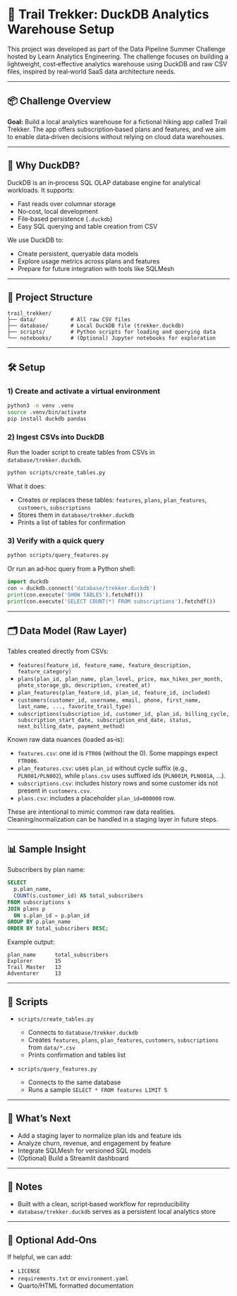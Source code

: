 # 🥾 Trail Trekker: DuckDB Analytics Warehouse Setup

This project was developed as part of the Data Pipeline Summer Challenge hosted by Learn Analytics Engineering. The challenge focuses on building a lightweight, cost‑effective analytics warehouse using DuckDB and raw CSV files, inspired by real‑world SaaS data architecture needs.

---

## 📦 Challenge Overview

**Goal:** Build a local analytics warehouse for a fictional hiking app called Trail Trekker. The app offers subscription‑based plans and features, and we aim to enable data‑driven decisions without relying on cloud data warehouses.

---

## 🧠 Why DuckDB?

DuckDB is an in‑process SQL OLAP database engine for analytical workloads. It supports:
- Fast reads over columnar storage
- No‑cost, local development
- File‑based persistence (`.duckdb`)
- Easy SQL querying and table creation from CSV

We use DuckDB to:
- Create persistent, queryable data models
- Explore usage metrics across plans and features
- Prepare for future integration with tools like SQLMesh

---

## 📁 Project Structure

```
trail_trekker/
├── data/           # All raw CSV files
├── database/       # Local DuckDB file (trekker.duckdb)
├── scripts/        # Python scripts for loading and querying data
└── notebooks/      # (Optional) Jupyter notebooks for exploration
```

---

## 🛠 Setup

### 1) Create and activate a virtual environment
```bash
python3 -m venv .venv
source .venv/bin/activate
pip install duckdb pandas
```

### 2) Ingest CSVs into DuckDB
Run the loader script to create tables from CSVs in `database/trekker.duckdb`.
```bash
python scripts/create_tables.py
```
What it does:
- Creates or replaces these tables: `features`, `plans`, `plan_features`, `customers`, `subscriptions`
- Stores them in `database/trekker.duckdb`
- Prints a list of tables for confirmation

### 3) Verify with a quick query
```bash
python scripts/query_features.py
```
Or run an ad‑hoc query from a Python shell:
```python
import duckdb
con = duckdb.connect('database/trekker.duckdb')
print(con.execute('SHOW TABLES').fetchdf())
print(con.execute('SELECT COUNT(*) FROM subscriptions').fetchdf())
```

---

## 🗂️ Data Model (Raw Layer)

Tables created directly from CSVs:
- `features(feature_id, feature_name, feature_description, feature_category)`
- `plans(plan_id, plan_name, plan_level, price, max_hikes_per_month, photo_storage_gb, description, created_at)`
- `plan_features(plan_feature_id, plan_id, feature_id, included)`
- `customers(customer_id, username, email, phone, first_name, last_name, ..., favorite_trail_type)`
- `subscriptions(subscription_id, customer_id, plan_id, billing_cycle, subscription_start_date, subscription_end_date, status, next_billing_date, payment_method)`

Known raw data nuances (loaded as‑is):
- `features.csv`: one id is `FTR06` (without the 0). Some mappings expect `FTR006`.
- `plan_features.csv`: uses `plan_id` without cycle suffix (e.g., `PLN001/PLN002`), while `plans.csv` uses suffixed ids (`PLN001M`, `PLN001A`, ...).
- `subscriptions.csv`: includes history rows and some customer ids not present in `customers.csv`.
- `plans.csv`: includes a placeholder `plan_id=000000` row.

These are intentional to mimic common raw data realities. Cleaning/normalization can be handled in a staging layer in future steps.

---

## 📊 Sample Insight

Subscribers by plan name:
```sql
SELECT 
  p.plan_name,
  COUNT(s.customer_id) AS total_subscribers
FROM subscriptions s
JOIN plans p 
  ON s.plan_id = p.plan_id
GROUP BY p.plan_name
ORDER BY total_subscribers DESC;
```
Example output:
```
plan_name      total_subscribers
Explorer       15
Trail Master   13
Adventurer     13
```

---

## 🧪 Scripts

- `scripts/create_tables.py`
  - Connects to `database/trekker.duckdb`
  - Creates `features`, `plans`, `plan_features`, `customers`, `subscriptions` from `data/*.csv`
  - Prints confirmation and tables list

- `scripts/query_features.py`
  - Connects to the same database
  - Runs a sample `SELECT * FROM features LIMIT 5`

---

## 🔭 What’s Next
- Add a staging layer to normalize plan ids and feature ids
- Analyze churn, revenue, and engagement by feature
- Integrate SQLMesh for versioned SQL models
- (Optional) Build a Streamlit dashboard

---

## 📝 Notes
- Built with a clean, script‑based workflow for reproducibility
- `database/trekker.duckdb` serves as a persistent local analytics store

---

## 🤝 Optional Add‑Ons
If helpful, we can add:
- `LICENSE`
- `requirements.txt` or `environment.yaml`
- Quarto/HTML formatted documentation
